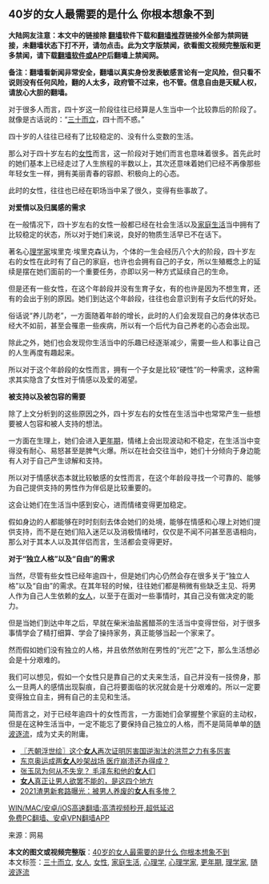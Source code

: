  <h2>40岁的女人最需要的是什么 你根本想象不到</h2> <p class="notice"><b>大陆网友注意：本文中的链接除 <a href="https://github.com/bannedbook/fanqiang" >翻墙</a>软件下载和<a href="https://github.com/killgcd/justmysocks/blob/master/README.md">翻墙推荐</a>链接外全部为禁网链接，未翻墙状态下打不开，请勿点击。此为文字版禁闻，欲看图文视频完整版和更多禁闻，请下载<a href="https://github.com/bannedbook/fanqiang">翻墙软件或APP</a>后翻墙上禁闻网。</p><p>备注：翻墙看新闻非常安全，翻墙以真实身份发表敏感言论有一定风险，但只看不说则没有任何风险，翻的人太多，政府管不过来，也不管。信息自由是天赋人权，请放心大胆的翻墙。</b></p>  <div class="entry"> <p>对于很多人而言，四十岁这一阶段往往已经算是人生当中一个比较靠后的阶段了。就像是古话说的：“<a href="https://www.bannedbook.org/bnews/tag/%E4%B8%89%E5%8D%81%E8%80%8C%E7%AB%8B/" class="st_tag internal_tag" rel="tag" title="标签 三十而立 下的日志">三十而立</a>，四十而不惑。”</p> <p>四十岁的人往往已经有了比较稳定的、没有什么变数的生活。</p> <p>那么对于四十岁左右的<a href="https://www.bannedbook.org/bnews/tag/%e5%a5%b3%e6%80%a7/" class="st_tag internal_tag" rel="tag" title="标签 女性 下的日志">女性</a>而言，这一阶段对于她们而言也意味着很多。首先此时的她们基本上已经走过了人生旅程的半数以上，其次还意味着她们已经不再像那些年轻女生一样，拥有美丽青春的容颜、积极向上的心态。</p> <p>此时的女性，往往也已经在职场当中呆了很久，变得有些事故了。</p> <p><strong>对爱情以及归属感的需求</strong></p> <p>在一般情况下，四十岁左右的女性一般都已经在社会生活以及<a href="https://www.bannedbook.org/bnews/tag/%E5%AE%B6%E5%BA%AD%E7%94%9F%E6%B4%BB/" class="st_tag internal_tag" rel="tag" title="标签 家庭生活 下的日志">家庭生活</a>当中拥有了比较稳定的状态，所以对于她们来说，良好的物质生活早已不在话下。</p>  <p>著名心<a href="https://www.bannedbook.org/bnews/tag/%E7%90%86%E5%AD%A6%E5%AE%B6/" class="st_tag internal_tag" rel="tag" title="标签 理学家 下的日志">理学家</a>埃里克·埃里克森认为，个体的一生会经历八个大的阶段，四十岁左右的女性在此时有了自己的家庭，也许也会拥有自己的子女，所以生殖概念上的延续是摆在她们面前的一个重要任务，亦即以另一种方式延续自己的生命。</p> <p>但是还有一些女性，在这个年龄段并没有生育子女，有的也许是因为不想生育，还有的会出于别的原因。她们到达这个年龄段，往往也会意识到有子女后代的好处。</p> <p>俗话说“养儿防老”，一方面随着年龄的增长，此时的人们会发现自己的身体状态已经大不如前，甚至会罹患一些疾病，所以有一个后代为自己养老的心态会出现。</p> <p>除此之外，她们也会发现你生活当中的乐趣已经逐渐减少，需要一些人和事让自己的人生再度有趣起来。</p> <p>所以对于这个年龄段的女性而言，拥有一个子女是比较“硬性”的一种需求，这种需求其实隐含了女性对于情感以及爱的渴望。</p> <p><strong>被支持以及被包容的需要</strong></p>  <p>除了上文分析到的这些原因之外，四十岁左右的女性在生活当中也常常产生一些想要被人包容和被人支持的想法。</p> <p>一方面在生理上，她们会进入<a href="https://www.bannedbook.org/bnews/tag/%E6%9B%B4%E5%B9%B4%E6%9C%9F/" class="st_tag internal_tag" rel="tag" title="标签 更年期 下的日志">更年期</a>，情绪上会出现波动和不稳定，在生活当中变得没有耐心、易怒甚至是脾气火爆。所以在社会交往当中，她们十分倾向于身边能有人对于自己产生谅解和支持。</p> <p>所以对于情感状态本就比较敏感的女性而言，在这个年龄段寻找一个可靠的、能够为自己提供支持的男性作为伴侣是比较重要的。</p> <p>这会让她们在生活当中感到安心，进而情绪变得更加稳定。</p> <p>假如身边的人都能够在时时刻刻去体会她们的处境，能够在情感和心理上对她们提供支持，而不是在她们陷入迷茫以及消极情绪时，仅仅是不闻不问甚至恶语相向，那么对于其本人以及其伴侣而言，生活都会变得更好。</p> <p><strong>对于“独立人格”以及“自由”的需求</strong></p>  <p>当然，尽管有些女性已经年逾四十，但是她们内心仍然会存在很多关于“独立人格”以及“自由”的需求。在其年轻的时候，往往她们都是稍微有些缺乏主见、将男人作为自己人生依赖的<a href="https://www.bannedbook.org/bnews/tag/%e5%a5%b3%e4%ba%ba/" class="st_tag internal_tag" rel="tag" title="标签 女人 下的日志">女人</a>，以至于在面对一些事情时，其自己没有做决定的能力。</p> <p>但是当她们到达中年之后，早就在柴米油盐酱醋茶的生活当中变得世俗，对于很多事情学会了精打细算、学会了操持家务，真正能够当起一个家来了。</p> <p>然而假如她们没有独立的人格，并且依然依附在男性的“光芒”之下，那么生活想必会是十分艰难的。</p> <p>我们可以想见，假如一个女性只是靠自己的丈夫来生活，自己并没有一技傍身，那么一旦两人的感情出现裂痕，自己将要面临的状况就会是十分艰难的。所以一定要变得独立自主，拥有自己的主见和生活。</p> <p>简而言之，对于已经年逾四十的女性而言，一方面她们会掌握整个家庭的主动权，但是在这种生活当中，一定不能忘了要保持自己独立的人格，而不是简简单单的<a href="https://www.bannedbook.org/bnews/tag/%E9%9A%8F%E6%B3%A2%E9%80%90%E6%B5%81/" class="st_tag internal_tag" rel="tag" title="标签 随波逐流 下的日志">随波逐流</a>，成为丈夫的附庸。</p> <ul class='op-related-articles' title='相关阅读'> <li><a href='https://www.bannedbook.org/bnews/ssgc/20210501/1537280.html' target='_blank'>〖兲朝浮世绘〗这个<b>女人</b>再次证明厉害国逆淘汰的洪荒之力有多厉害</a></li> <li><a href='https://www.bannedbook.org/bnews/worldnews/20210429/1535839.html' target='_blank'>东京奥运成两<b>女人</b>吵架战场 医疗崩溃还办得成？</a></li> <li><a href='https://www.bannedbook.org/bnews/lifebaike/20210428/1535222.html' target='_blank'>张玉凤为何从不失宠？ 毛泽东和他的<b>女人</b>们</a></li> <li><a href='https://www.bannedbook.org/bnews/funmedia/20210428/1535174.html' target='_blank'><b>女人</b>真正让男人欲罢不能的，是这四个地方</a></li> <li><a href='https://www.bannedbook.org/bnews/funmedia/20210428/1535122.html' target='_blank'>2021渣男新套路曝光：被男人养废的<b>女人</b>有多惨？</a></li> </ul> <p class="texttj"> <a href="https://github.com/bannedbook/fanqiang/wiki/V2ray%E6%9C%BA%E5%9C%BA" target="_blank">WIN/MAC/安卓/iOS高速翻墙:高清视频秒开,超低延迟</a><br/> <a href="https://github.com/bannedbook/fanqiang/wiki/%E7%A6%81%E9%97%BB%E7%BD%91%E5%AE%89%E5%8D%93%E7%BF%BB%E5%A2%99%E6%96%B0%E9%97%BBAPP" target="_blank">免费PC翻墙、安卓VPN翻墙APP</a></p> <div id="archive-pix-1" class="banner-ads"> <!-- AuctionX Display platform tag START --> <div id="26318x728x90x621x_ADSLOT1" clicktrack="%%CLICK_URL_ESC%%"></div> <!-- AuctionX Display platform tag END --> </div> <div id="archive-pix-2" class="banner-ads"> <!-- AuctionX Display platform tag START --> <div id="26315x300x250x621x_ADSLOT1" clicktrack="%%CLICK_URL_ESC%%"></div> <!-- AuctionX Display platform tag END --> </div><p> 来源：网易 </p><a name='sharetosocial'></a>       <div><b>本文的图文或视频完整版</b>：<a href='https://www.bannedbook.org/bnews/lifebaike/20210501/1537661.html'>40岁的女人最需要的是什么 你根本想象不到</a></div>  </div><!--END ENTRY--> <div class="postfooter"> <div>本文标签：<a href="https://www.bannedbook.org/bnews/tag/%E4%B8%89%E5%8D%81%E8%80%8C%E7%AB%8B/" rel="tag">三十而立</a>, <a href="https://www.bannedbook.org/bnews/tag/%e5%a5%b3%e4%ba%ba/" rel="tag">女人</a>, <a href="https://www.bannedbook.org/bnews/tag/%e5%a5%b3%e6%80%a7/" rel="tag">女性</a>, <a href="https://www.bannedbook.org/bnews/tag/%E5%AE%B6%E5%BA%AD%E7%94%9F%E6%B4%BB/" rel="tag">家庭生活</a>, <a href="https://www.bannedbook.org/bnews/tag/%e5%bf%83%e7%90%86%e5%ad%a6/" rel="tag">心理学</a>, <a href="https://www.bannedbook.org/bnews/tag/%e5%bf%83%e7%90%86%e5%ad%a6%e5%ae%b6/" rel="tag">心理学家</a>, <a href="https://www.bannedbook.org/bnews/tag/%E6%9B%B4%E5%B9%B4%E6%9C%9F/" rel="tag">更年期</a>, <a href="https://www.bannedbook.org/bnews/tag/%E7%90%86%E5%AD%A6%E5%AE%B6/" rel="tag">理学家</a>, <a href="https://www.bannedbook.org/bnews/tag/%E9%9A%8F%E6%B3%A2%E9%80%90%E6%B5%81/" rel="tag">随波逐流</a></div>  </div><!--END POSTFOOTER--> 